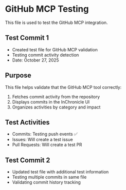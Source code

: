 # GitHub MCP Testing

This file is used to test the GitHub MCP integration.

## Test Commit 1
- Created test file for GitHub MCP validation
- Testing commit activity detection
- Date: October 27, 2025

## Purpose
This file helps validate that the GitHub MCP tool correctly:
1. Fetches commit activity from the repository
2. Displays commits in the InChronicle UI
3. Organizes activities by category and impact

## Test Activities
- Commits: Testing push events ✅
- Issues: Will create a test issue
- Pull Requests: Will create a test PR

## Test Commit 2
- Updated test file with additional test information
- Testing multiple commits in same file
- Validating commit history tracking
